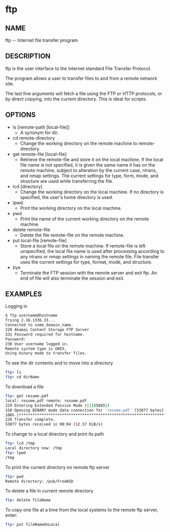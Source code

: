 # ftp

## NAME

ftp -- Internet file transfer program

## DESCRIPTION

ftp is the user interface to the Internet standard File Transfer Protocol.  

The program allows a user to transfer files to and from a remote network site.

The last five arguments will fetch a file using the FTP or HTTP protocols, or by direct copying, into the current directory.  This is ideal for scripts. 

## OPTIONS

* ls [remote-path [local-file]]
  * A synonym for dir.
* cd remote-directory
  * Change the working directory on the remote machine to remote-directory.
* get remote-file [local-file]
  * Retrieve the remote-file and store it on the local machine.  If the local file name is not specified, it is given the same name it has on the remote machine, subject to alteration by the current case, ntrans, and nmap settings.  The current settings for type, form, mode, and structure are used while transferring the file.
* lcd [directory]
  * Change the working directory on the local machine.  If no directory is specified, the user's home directory is used.
* lpwd
  * Print the working directory on the local machine.
* pwd
  * Print the name of the current working directory on the remote machine.
* delete remote-file
  * Delete the file remote-file on the remote machine.
* put local-file [remote-file]
  * Store a local file on the remote machine.  If remote-file is left unspecified, the local file name is used after processing according to any ntrans or nmap settings  in naming the remote file. File transfer uses the current settings for type, format, mode, and structure.
* bye
  * Terminate the FTP session with the remote server and exit ftp.  An end of file will also terminate the session and exit.

## EXAMPLES

Logging in

```bash
$ ftp username@hostname
Trying 2.16.1336.33...
Connected to some_domain_name.
220 Akamai Content Storage FTP Server
331 Password required for hostname.
Password: 
230 User username logged in.
Remote system type is UNIX.
Using binary mode to transfer files.
```

To see the dir contents and to move into a directory

```bash
ftp> ls
ftp> cd dirName
```

To download a file

```bash
ftp> get resume.pdf
local: resume.pdf remote: resume.pdf
229 Entering Extended Passive Mode (|||55093|)
150 Opening BINARY mode data connection for 'resume.pdf' (53077 bytes).
100% |*********************************************************************| 53077       12.58 KiB/s 00:00 ETA
226 Transfer complete.
53077 bytes received in 00:04 (12.57 KiB/s)
```

To change to a local directory and print its path

```bash
ftp> lcd /tmp
Local directory now: /tmp
ftp> lpwd
/tmp
```

To print the current directory on remote ftp server

```bash
ftp> pwd
Remote directory: /pub/FreeBSD
```

To delete a file in current remote directory

```bash
ftp> delete fileName
```

To copy one file at a time from the local systems to the remote ftp server, enter:

```bash
ftp> put fileNameOnLocal
```
